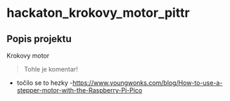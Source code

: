 # hackaton_krokovy_motor_pittr 
 
## Popis projektu

Krokovy motor

 >Tohle je komentar!
 - točilo se to hezky
 -https://www.youngwonks.com/blog/How-to-use-a-stepper-motor-with-the-Raspberry-Pi-Pico
